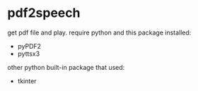 # pdf2speech
get pdf file and play.
require python and this package installed:
  * pyPDF2
  * pyttsx3

other python built-in package that used:
  * tkinter
